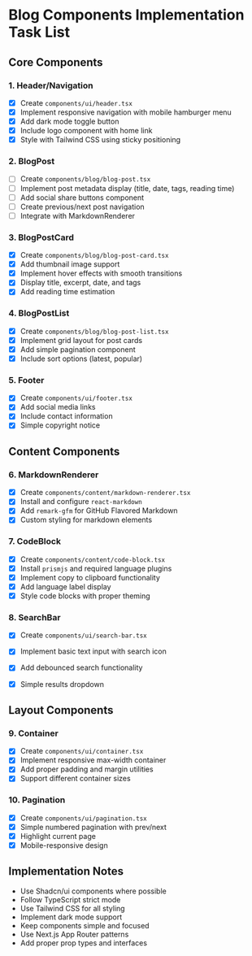 # Blog Components Implementation Task List

## Core Components

### 1. Header/Navigation
- [x] Create `components/ui/header.tsx`
- [x] Implement responsive navigation with mobile hamburger menu
- [x] Add dark mode toggle button
- [x] Include logo component with home link
- [x] Style with Tailwind CSS using sticky positioning

### 2. BlogPost
- [ ] Create `components/blog/blog-post.tsx`
- [ ] Implement post metadata display (title, date, tags, reading time)
- [ ] Add social share buttons component
- [ ] Create previous/next post navigation
- [ ] Integrate with MarkdownRenderer

### 3. BlogPostCard
- [x] Create `components/blog/blog-post-card.tsx`
- [x] Add thumbnail image support
- [x] Implement hover effects with smooth transitions
- [x] Display title, excerpt, date, and tags
- [x] Add reading time estimation

### 4. BlogPostList
- [x] Create `components/blog/blog-post-list.tsx`
- [x] Implement grid layout for post cards
- [x] Add simple pagination component
- [x] Include sort options (latest, popular)

### 5. Footer
- [x] Create `components/ui/footer.tsx`
- [x] Add social media links
- [x] Include contact information
- [x] Simple copyright notice

## Content Components

### 6. MarkdownRenderer
- [x] Create `components/content/markdown-renderer.tsx`
- [x] Install and configure `react-markdown`
- [x] Add `remark-gfm` for GitHub Flavored Markdown
- [x] Custom styling for markdown elements

### 7. CodeBlock
- [x] Create `components/content/code-block.tsx`
- [x] Install `prismjs` and required language plugins
- [x] Implement copy to clipboard functionality
- [x] Add language label display
- [x] Style code blocks with proper theming

### 8. SearchBar
- [x] Create `components/ui/search-bar.tsx`
- [x] Implement basic text input with search icon
- [x] Add debounced search functionality
- [x] Simple results dropdown


## Layout Components

### 9. Container
- [x] Create `components/ui/container.tsx`
- [x] Implement responsive max-width container
- [x] Add proper padding and margin utilities
- [x] Support different container sizes

### 10. Pagination
- [x] Create `components/ui/pagination.tsx`
- [x] Simple numbered pagination with prev/next
- [x] Highlight current page
- [x] Mobile-responsive design

## Implementation Notes

- Use Shadcn/ui components where possible
- Follow TypeScript strict mode
- Use Tailwind CSS for all styling
- Implement dark mode support
- Keep components simple and focused
- Use Next.js App Router patterns
- Add proper prop types and interfaces